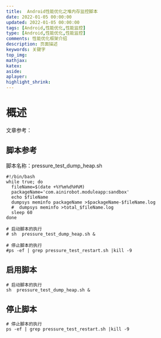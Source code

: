 ```yaml
---
title:  Android性能优化之堆内存监控脚本
date: 2022-01-05 00:00:00
updated: 2022-01-05 00:00:00
tags: [Android,性能优化,性能监控]
type: [Android,性能优化,性能监控]
comments: 性能优化框架介绍
description: 页面描述
keywords: 关键字
top_img:
mathjax:
katex:
aside:
aplayer:
highlight_shrink:
---
```


# 概述

文章参考：





## 脚本参考

脚本名称：pressure_test_dump_heap.sh

```shell
#!/bin/bash
while true; do
  fileName=$(date +%Y%m%d%H%M)
  packageName='com.ainirobot.moduleapp:sandbox'
  echo $fileName
  dumpsys meminfo packageName >$packageName-$fileName.log
  #  dumpsys meminfo >total_$fileName.log
  sleep 60
done

# 启动脚本的执行
# sh  pressure_test_dump_heap.sh & 

# 停止脚本的执行
#ps -ef | grep pressure_test_restart.sh |kill -9
```

## 启用脚本

```shell
# 启动脚本的执行
sh  pressure_test_dump_heap.sh & 
```

## 停止脚本

```shell
# 停止脚本的执行
ps -ef | grep pressure_test_restart.sh |kill -9
```

